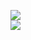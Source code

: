 [![](https://img.shields.io/badge/Made%20With-Github%20Spray-lightgrey.svg?style=for-the-badge&logo=github)](https://github.com/Annihil/github-spray#31620)  
[![](https://i.imgur.com/2DrTn0Z.gif)](https://github.com/Annihil/github-spray)